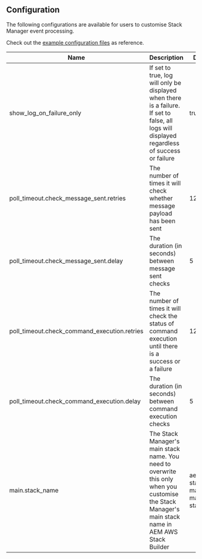 Configuration
-------------

The following configurations are available for users to customise Stack Manager event processing.

Check out the [example configuration files](https://github.com/shinesolutions/aem-stack-manager-messenger/blob/master/examples/user-config/) as reference.

| Name | Description | Default |
|------|-------------|---------|
| show_log_on_failure_only | If set to true, log will only be displayed when there is a failure. If set to false, all logs will displayed regardless of success or failure | true |
| poll_timeout.check_message_sent.retries | The number of times it will check whether message payload has been sent | 120 |
| poll_timeout.check_message_sent.delay | The duration (in seconds) between message sent checks | 5 |
| poll_timeout.check_command_execution.retries | The number of times it will check the status of command execution until there is a success or a failure | 120 |
| poll_timeout.check_command_execution.delay | The duration (in seconds) between command execution checks | 5 |
| main.stack_name | The Stack Manager's main stack name. You need to overwrite this only when you customise the Stack Manager's main stack name in AEM AWS Stack Builder | aem-stack-manager-main-stack |

